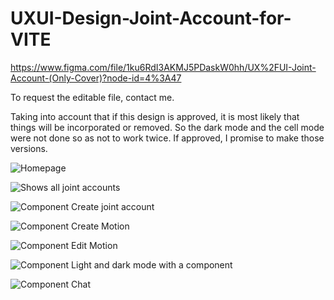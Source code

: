 # UXUI-Design-Joint-Account-for-VITE
https://www.figma.com/file/1ku6RdI3AKMJ5PDaskW0hh/UX%2FUI-Joint-Account-(Only-Cover)?node-id=4%3A47

To request the editable file, 
contact me.

Taking into account that if this design is approved, it is most likely that things will be incorporated or removed. 
So the dark mode and the cell mode were not done so as not to work twice.
If approved, I promise to make those versions.



![Homepage](https://user-images.githubusercontent.com/101134545/160725184-7bae9128-b564-4da6-9e27-8592391a1a7f.jpg)


![Shows all joint accounts](https://user-images.githubusercontent.com/101134545/160725489-e1cbb429-dfa7-4ceb-90c6-8d47e8c9ffbe.jpg)



![Component Create joint account](https://user-images.githubusercontent.com/101134545/160725558-9027b0a6-0d5b-4407-aa6a-ea10f9043471.jpg)



![Component Create Motion](https://user-images.githubusercontent.com/101134545/160725563-72d2fb56-9fbe-408f-985e-a24711cd1fe0.jpg)



![Component Edit Motion](https://user-images.githubusercontent.com/101134545/160725566-4757625c-020e-414f-899d-0b540e82e88a.jpg)



![Component Light and dark mode with a component](https://user-images.githubusercontent.com/101134545/160725569-90406a1e-f137-400c-b02b-211e578eba66.jpg)



![Component Chat](https://user-images.githubusercontent.com/101134545/160725571-fd26fa41-3fe1-46b7-8cb9-a1b42d108c5c.jpg)
